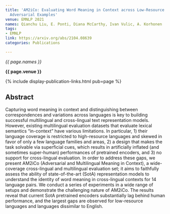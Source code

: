 ```yaml
---
title: 'AM2iCo: Evaluating Word Meaning in Context across Low-Resource Languages with
  Adversarial Examples'
venue: EMNLP 2021
names: Qianchu Liu, E. Ponti, Diana McCarthy, Ivan Vulic, A. Korhonen
tags:
- EMNLP
link: https://arxiv.org/abs/2104.08639
categories: Publications

---
```


*{{ page.names }}*

**{{ page.venue }}**

{% include display-publication-links.html pub=page %}

## Abstract

Capturing word meaning in context and distinguishing between correspondences and variations across languages is key to building successful multilingual and cross-lingual text representation models. However, existing multilingual evaluation datasets that evaluate lexical semantics “in-context” have various limitations. In particular, 1) their language coverage is restricted to high-resource languages and skewed in favor of only a few language families and areas, 2) a design that makes the task solvable via superficial cues, which results in artificially inflated (and sometimes super-human) performances of pretrained encoders, and 3) no support for cross-lingual evaluation. In order to address these gaps, we present AM2iCo (Adversarial and Multilingual Meaning in Context), a wide-coverage cross-lingual and multilingual evaluation set; it aims to faithfully assess the ability of state-of-the-art (SotA) representation models to understand the identity of word meaning in cross-lingual contexts for 14 language pairs. We conduct a series of experiments in a wide range of setups and demonstrate the challenging nature of AM2iCo. The results reveal that current SotA pretrained encoders substantially lag behind human performance, and the largest gaps are observed for low-resource languages and languages dissimilar to English.